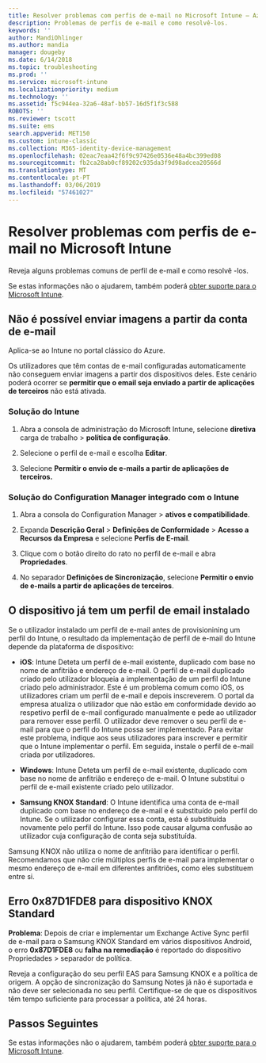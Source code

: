 ```yaml
---
title: Resolver problemas com perfis de e-mail no Microsoft Intune – Azure | Documentos da Microsoft
description: Problemas de perfis de e-mail e como resolvê-los.
keywords: ''
author: MandiOhlinger
ms.author: mandia
manager: dougeby
ms.date: 6/14/2018
ms.topic: troubleshooting
ms.prod: ''
ms.service: microsoft-intune
ms.localizationpriority: medium
ms.technology: ''
ms.assetid: f5c944ea-32a6-48af-bb57-16d5f1f3c588
ROBOTS: ''
ms.reviewer: tscott
ms.suite: ems
search.appverid: MET150
ms.custom: intune-classic
ms.collection: M365-identity-device-management
ms.openlocfilehash: 02eac7eaa42f6f9c97426e0536e48a4bc399ed08
ms.sourcegitcommit: fb2ca28ab0cf89202c935da3f9d98adcea20566d
ms.translationtype: MT
ms.contentlocale: pt-PT
ms.lasthandoff: 03/06/2019
ms.locfileid: "57461027"
---
```

# <a name="troubleshoot-email-profiles-in-microsoft-intune"></a>Resolver problemas com perfis de e-mail no Microsoft Intune

Reveja alguns problemas comuns de perfil de e-mail e como resolvê -los.

Se estas informações não o ajudarem, também poderá [obter suporte para o Microsoft Intune](get-support.md).

## <a name="unable-to-send-images-from--email-account"></a>Não é possível enviar imagens a partir da conta de e-mail
Aplica-se ao Intune no portal clássico do Azure.

Os utilizadores que têm contas de e-mail configuradas automaticamente não conseguem enviar imagens a partir dos dispositivos deles. Este cenário poderá ocorrer se **permitir que o email seja enviado a partir de aplicações de terceiros** não está ativada.

### <a name="intune-solution"></a>Solução do Intune

1. Abra a consola de administração do Microsoft Intune, selecione **diretiva** carga de trabalho > **política de configuração**.

2. Selecione o perfil de e-mail e escolha **Editar**.

3. Selecione **Permitir o envio de e-mails a partir de aplicações de terceiros.**

### <a name="configuration-manager-integrated-with-intune-solution"></a>Solução do Configuration Manager integrado com o Intune

1. Abra a consola do Configuration Manager > **ativos e compatibilidade**.

2. Expanda **Descrição Geral** > **Definições de Conformidade** > **Acesso a Recursos da Empresa** e selecione **Perfis de E-mail**.

3. Clique com o botão direito do rato no perfil de e-mail e abra **Propriedades**.

4. No separador **Definições de Sincronização**, selecione **Permitir o envio de e-mails a partir de aplicações de terceiros**.

## <a name="device-already-has-an-email-profile-installed"></a>O dispositivo já tem um perfil de email instalado

Se o utilizador instalado um perfil de e-mail antes de provisionining um perfil do Intune, o resultado da implementação de perfil de e-mail do Intune depende da plataforma de dispositivo:

- **iOS**: Intune Deteta um perfil de e-mail existente, duplicado com base no nome de anfitrião e endereço de e-mail. O perfil de e-mail duplicado criado pelo utilizador bloqueia a implementação de um perfil do Intune criado pelo administrador. Este é um problema comum como iOS, os utilizadores criam um perfil de e-mail e depois inscreverem. O portal da empresa atualiza o utilizador que não estão em conformidade devido ao respetivo perfil de e-mail configurado manualmente e pede ao utilizador para remover esse perfil. O utilizador deve remover o seu perfil de e-mail para que o perfil do Intune possa ser implementado. Para evitar este problema, indique aos seus utilizadores para inscrever e permitir que o Intune implementar o perfil. Em seguida, instale o perfil de e-mail criada por utilizadores.

- **Windows**: Intune Deteta um perfil de e-mail existente, duplicado com base no nome de anfitrião e endereço de e-mail. O Intune substitui o perfil de e-mail existente criado pelo utilizador.

- **Samsung KNOX Standard**: O Intune identifica uma conta de e-mail duplicado com base no endereço de e-mail e é substituído pelo perfil do Intune. Se o utilizador configurar essa conta, esta é substituída novamente pelo perfil do Intune. Isso pode causar alguma confusão ao utilizador cuja configuração de conta seja substituída.

Samsung KNOX não utiliza o nome de anfitrião para identificar o perfil. Recomendamos que não crie múltiplos perfis de e-mail para implementar o mesmo endereço de e-mail em diferentes anfitriões, como eles substituem entre si.

## <a name="error--0x87d1fde8-for-knox-standard-device"></a>Erro 0x87D1FDE8 para dispositivo KNOX Standard
**Problema**: Depois de criar e implementar um Exchange Active Sync perfil de e-mail para o Samsung KNOX Standard em vários dispositivos Android, o erro **0x87D1FDE8** ou **falha na remediação** é reportado do dispositivo Propriedades > separador de política.

Reveja a configuração do seu perfil EAS para Samsung KNOX e a política de origem. A opção de sincronização do Samsung Notes já não é suportada e não deve ser selecionada no seu perfil. Certifique-se de que os dispositivos têm tempo suficiente para processar a política, até 24 horas.

## <a name="next-steps"></a>Passos Seguintes
Se estas informações não o ajudarem, também poderá [obter suporte para o Microsoft Intune](get-support.md).
